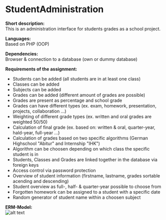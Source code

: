 # StudentAdministration

**Short description:**  
This is an administration interface for students grades as a school project.

**Languages:**  
Based on PHP (OOP)

**Dependencies:**  
Browser & connection to a database (own or dummy database)

**Requirements of the assignment:**  
- Students can be added (all students are in at least one class)
- Classes can be added
- Subjects can be added
- Grades can be added (different amount of grades are possible)
- Grades are present as percentage and school grade
- Grades can have different types (ex. exam, homework, presentation, projects, collaboration ...)
- Weighting of different grade types (ex. written and oral grades are weighted 50/50)
- Calculation of final grade (ex. based on: written & oral, quarter-year, hald-year, full-year ...)
- Calculation of grades based on two specific algorithms (German Highschool "Abitur" and Internship "IHK") 
- Algorithm can be choosen depending on which class the specific student is in
- Students, Classes and Grades are linked together in the database via foreign keys
- Access control via password protection
- Overview of student information (firstname, lastname, grades sortable acending and descending)
- Student overview as full-, half- & quarter-year possible to choose from
- Forgotten homework can be assigned to a student with a specific date
- Random generator of student name within a choosen subject

**ERM-Model:**  
![alt text](https://github.com/TheAmazingCodini/StudentAdministration/blob/master/ERM_Schuelerverwaltung.png)

